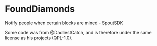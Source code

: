 # FoundDiamonds
Notify people when certain blocks are mined - SpoutSDK

Some code was from @DadliestCatch, and is therefore under the same license as his projects (QPL-1.0).
